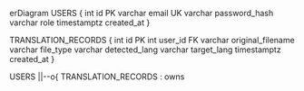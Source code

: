 
erDiagram
  USERS {
    int id PK
    varchar email UK
    varchar password_hash
    varchar role
    timestamptz created_at
  }

  TRANSLATION_RECORDS {
    int id PK
    int user_id FK
    varchar original_filename
    varchar file_type
    varchar detected_lang
    varchar target_lang
    timestamptz created_at
  }

  USERS ||--o{ TRANSLATION_RECORDS : owns

